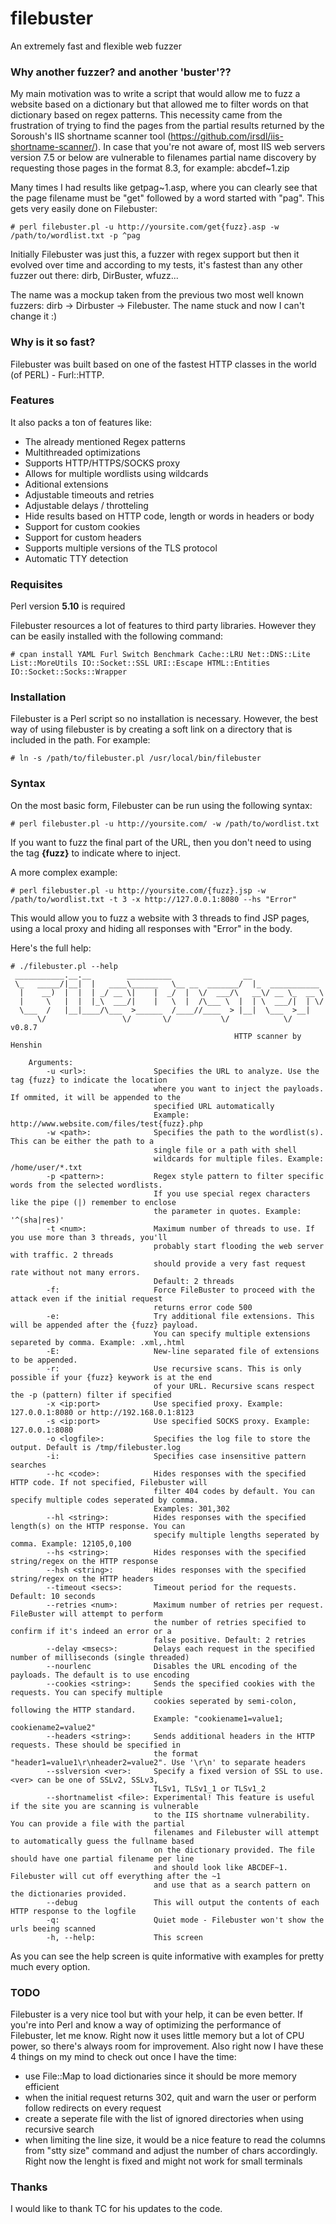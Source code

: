 # filebuster
An extremely fast and flexible web fuzzer

### Why another fuzzer? and another 'buster'??

My main motivation was to write a script that would allow me to fuzz a website based on a dictionary but that allowed me to filter words on that dictionary based on regex patterns. This necessity came from the frustration of trying to find the pages from the partial results returned by the Soroush's IIS shortname scanner tool (https://github.com/irsdl/iis-shortname-scanner/). 
In case that you're not aware of, most IIS web servers version 7.5 or below are vulnerable to filenames partial name discovery by requesting those pages in the format 8.3, for example: abcdef~1.zip

Many times I had results like getpag~1.asp, where you can clearly see that the page filename must be "get" followed by a word started with "pag".
This gets very easily done on Filebuster:
```
# perl filebuster.pl -u http://yoursite.com/get{fuzz}.asp -w /path/to/wordlist.txt -p ^pag
```

Initially Filebuster was just this, a fuzzer with regex support but then it evolved over time and according to my tests, it's fastest than any other fuzzer out there: dirb, DirBuster, wfuzz...

The name was a mockup taken from the previous two most well known fuzzers: dirb -> Dirbuster -> Filebuster. The name stuck and now I can't change it :)

### Why is it so fast?
Filebuster was built based on one of the fastest HTTP classes in the world (of PERL) - Furl::HTTP. 

### Features
It also packs a ton of features like:
 - The already mentioned Regex patterns
 - Multithreaded optimizations
 - Supports HTTP/HTTPS/SOCKS proxy
 - Allows for multiple wordlists using wildcards
 - Aditional extensions
 - Adjustable timeouts and retries
 - Adjustable delays / throtteling
 - Hide results based on HTTP code, length or words in headers or body
 - Support for custom cookies 
 - Support for custom headers
 - Supports multiple versions of the TLS protocol
 - Automatic TTY detection
 
### Requisites
Perl version **5.10** is required

Filebuster resources a lot of features to third party libraries. However they can be easily installed with the following command:
```
# cpan install YAML Furl Switch Benchmark Cache::LRU Net::DNS::Lite List::MoreUtils IO::Socket::SSL URI::Escape HTML::Entities IO::Socket::Socks::Wrapper
```

### Installation
Filebuster is a Perl script so no installation is necessary. However, the best way of using filebuster is by creating a soft link on a directory that is included in the path. For example:
```
# ln -s /path/to/filebuster.pl /usr/local/bin/filebuster
```

### Syntax
On the most basic form, Filebuster can be run using the following syntax:
```
# perl filebuster.pl -u http://yoursite.com/ -w /path/to/wordlist.txt
```
If you want to fuzz the final part of the URL, then you don't need to using the tag **{fuzz}**  to indicate where to inject. 

A more complex example: 
```
# perl filebuster.pl -u http://yoursite.com/{fuzz}.jsp -w /path/to/wordlist.txt -t 3 -x http://127.0.0.1:8080 --hs "Error"
```
This would allow you to fuzz a website with 3 threads to find JSP pages, using a local proxy and hiding all responses with "Error" in the body.

Here's the full help:
```
# ./filebuster.pl --help
 ___________.__.__        __________                __                
 \_   _____/|__|  |   ____\______   \__ __  _______/  |_  ___________ 
  |    __)  |  |  | _/ __ \|    |  _/  |  \/  ___/\   __\/ __ \_  __ \
  |     \   |  |  |_\  ___/|    |   \  |  /\___ \  |  | \  ___/|  | \/
  \___  /   |__|____/\___  >______  /____//____  > |__|  \___  >__|   
      \/                 \/       \/           \/            \/    v0.8.7 
                                                  HTTP scanner by Henshin 
 
    Arguments:
        -u <url>:               Specifies the URL to analyze. Use the tag {fuzz} to indicate the location 
                                where you want to inject the payloads. If ommited, it will be appended to the
                                specified URL automatically
                                Example: http://www.website.com/files/test{fuzz}.php
        -w <path>:              Specifies the path to the wordlist(s). This can be either the path to a 
                                single file or a path with shell 
                                wildcards for multiple files. Example: /home/user/*.txt
        -p <pattern>:           Regex style pattern to filter specific words from the selected wordlists. 
                                If you use special regex characters like the pipe (|) remember to enclose 
                                the parameter in quotes. Example: '^(sha|res)'
        -t <num>:               Maximum number of threads to use. If you use more than 3 threads, you'll 
                                probably start flooding the web server with traffic. 2 threads
                                should provide a very fast request rate without not many errors. 
                                Default: 2 threads
        -f:                     Force FileBuster to proceed with the attack even if the initial request 
                                returns error code 500
        -e:                     Try additional file extensions. This will be appended after the {fuzz} payload.
                                You can specify multiple extensions separeted by comma. Example: .xml,.html
        -E:                     New-line separated file of extensions to be appended.
        -r:                     Use recursive scans. This is only possible if your {fuzz} keywork is at the end 
                                of your URL. Recursive scans respect the -p (pattern) filter if specified
        -x <ip:port>            Use specified proxy. Example: 127.0.0.1:8080 or http://192.168.0.1:8123
        -s <ip:port>            Use specified SOCKS proxy. Example: 127.0.0.1:8080
        -o <logfile>:           Specifies the log file to store the output. Default is /tmp/filebuster.log
        -i:                     Specifies case insensitive pattern searches
        --hc <code>:            Hides responses with the specified HTTP code. If not specified, Filebuster will
                                filter 404 codes by default. You can specify multiple codes seperated by comma. 
                                Examples: 301,302
        --hl <string>:          Hides responses with the specified length(s) on the HTTP response. You can 
                                specify multiple lengths seperated by comma. Example: 12105,0,100 
        --hs <string>:          Hides responses with the specified string/regex on the HTTP response
        --hsh <string>:         Hides responses with the specified string/regex on the HTTP headers
        --timeout <secs>:       Timeout period for the requests. Default: 10 seconds
        --retries <num>:        Maximum number of retries per request. FileBuster will attempt to perform 
                                the number of retries specified to confirm if it's indeed an error or a 
                                false positive. Default: 2 retries
        --delay <msecs>:        Delays each request in the specified number of milliseconds (single threaded)
        --nourlenc              Disables the URL encoding of the payloads. The default is to use encoding   
        --cookies <string>:     Sends the specified cookies with the requests. You can specify multiple
                                cookies seperated by semi-colon, following the HTTP standard.
                                Example: "cookiename1=value1; cookiename2=value2"  
        --headers <string>:     Sends additional headers in the HTTP requests. These should be specified in 
                                the format "header1=value1\r\nheader2=value2". Use '\r\n' to separate headers
        --sslversion <ver>:     Specify a fixed version of SSL to use. <ver> can be one of SSLv2, SSLv3, 
                                TLSv1, TLSv1_1 or TLSv1_2 
        --shortnamelist <file>: Experimental! This feature is useful if the site you are scanning is vulnerable 
                                to the IIS shortname vulnerability. You can provide a file with the partial 
                                filenames and Filebuster will attempt to automatically guess the fullname based 
                                on the dictionary provided. The file should have one partial filename per line 
                                and should look like ABCDEF~1. Filebuster will cut off everything after the ~1 
                                and use that as a search pattern on the dictionaries provided. 
        --debug                 This will output the contents of each HTTP response to the logfile
        -q:                     Quiet mode - Filebuster won't show the urls beeing scanned
        -h, --help:             This screen
```
As you can see the help screen is quite informative with examples for pretty much every option.

### TODO
Filebuster is a very nice tool but with your help, it can be even better. If you're into Perl and know a way of optimizing the performance of Filebuster, let me know. Right now it uses little memory but a lot of CPU power, so there's always room for improvement. 
Also right now I have these 4 things on my mind to check out once I have the time:
 - use File::Map to load dictionaries since it should be more memory efficient
 - when the initial request returns 302, quit and warn the user or perform follow redirects on every request
 - create a seperate file with the list of ignored directories when using recursive search
 - when limiting the line size, it would be a nice feature to read the columns from "stty size" command and adjust the number of chars accordingly. Right now the lenght is fixed and might not work for small terminals

### Thanks
I would like to thank TC for his updates to the code. 
